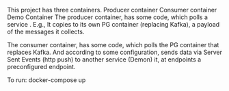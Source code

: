 This project has three containers.
Producer container
Consumer container
Demo Container
The producer container, has some code, which polls a service . E.g.,
It copies to its own PG container (replacing Kafka), a payload of the messages it collects.

The consumer container, has some  code, which polls the PG container that replaces Kafka. And according to some configuration, sends data via 
Server Sent Events (http push) to another service (Demon) it, at endpoints a preconfigured endpoint.

To run: docker-compose up